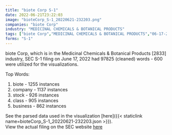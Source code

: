 ```yaml
---
title: "biote Corp S-1"
date: 2022-06-21T23:22:03
image: "bioteCorp_S-1_20220621-232203.png"
companies: "biote Corp"
industry: "MEDICINAL CHEMICALS & BOTANICAL PRODUCTS"
tags: ["biote Corp","MEDICINAL CHEMICALS & BOTANICAL PRODUCTS","06-17-2022","S-1"]
forms: "S-1"
---
```

biote Corp, which is in the Medicinal Chemicals & Botanical Products [2833] industry, SEC S-1 filing on June 17, 2022 had 97825 (cleaned) words - 600 were utilized for the visualizations.

Top Words:
1. biote - 1255 instances
2. company - 1137 instances
3. stock - 926 instances
4. class - 905 instances
5. business - 862 instances


See the parsed data used in the visualization [here]({{< staticlink name=bioteCorp_S-1_20220621-232203.json >}}).  
View the actual filing on the SEC website [here](https://www.sec.gov/Archives/edgar/data/1819253/0001193125-22-176642.txt)
